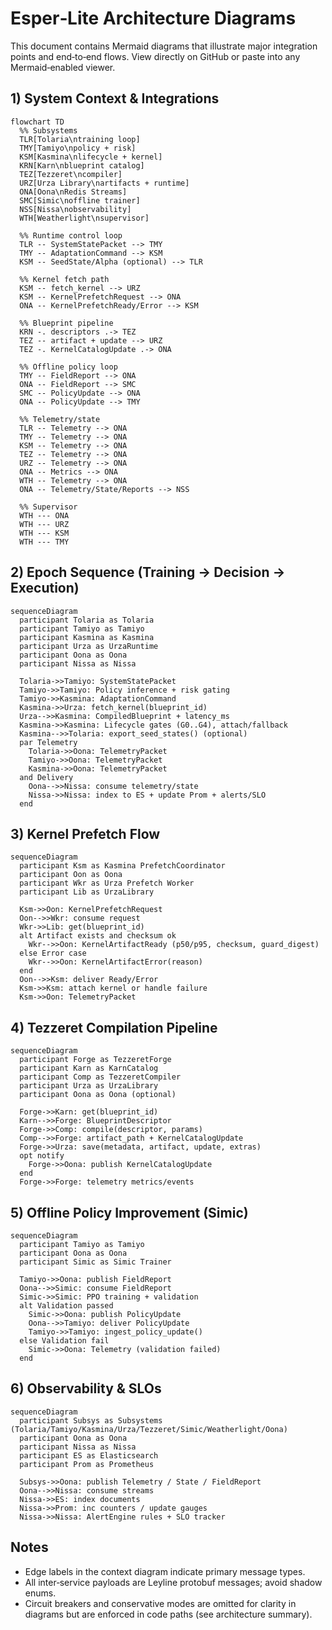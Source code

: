 # Esper‑Lite Architecture Diagrams

This document contains Mermaid diagrams that illustrate major integration points and end‑to‑end flows. View directly on GitHub or paste into any Mermaid‑enabled viewer.

## 1) System Context & Integrations

```mermaid
flowchart TD
  %% Subsystems
  TLR[Tolaria\ntraining loop]
  TMY[Tamiyo\npolicy + risk]
  KSM[Kasmina\nlifecycle + kernel]
  KRN[Karn\nblueprint catalog]
  TEZ[Tezzeret\ncompiler]
  URZ[Urza Library\nartifacts + runtime]
  ONA[Oona\nRedis Streams]
  SMC[Simic\noffline trainer]
  NSS[Nissa\nobservability]
  WTH[Weatherlight\nsupervisor]

  %% Runtime control loop
  TLR -- SystemStatePacket --> TMY
  TMY -- AdaptationCommand --> KSM
  KSM -- SeedState/Alpha (optional) --> TLR

  %% Kernel fetch path
  KSM -- fetch_kernel --> URZ
  KSM -- KernelPrefetchRequest --> ONA
  ONA -- KernelPrefetchReady/Error --> KSM

  %% Blueprint pipeline
  KRN -. descriptors .-> TEZ
  TEZ -- artifact + update --> URZ
  TEZ -. KernelCatalogUpdate .-> ONA

  %% Offline policy loop
  TMY -- FieldReport --> ONA
  ONA -- FieldReport --> SMC
  SMC -- PolicyUpdate --> ONA
  ONA -- PolicyUpdate --> TMY

  %% Telemetry/state
  TLR -- Telemetry --> ONA
  TMY -- Telemetry --> ONA
  KSM -- Telemetry --> ONA
  TEZ -- Telemetry --> ONA
  URZ -- Telemetry --> ONA
  ONA -- Metrics --> ONA
  WTH -- Telemetry --> ONA
  ONA -- Telemetry/State/Reports --> NSS

  %% Supervisor
  WTH --- ONA
  WTH --- URZ
  WTH --- KSM
  WTH --- TMY
```

## 2) Epoch Sequence (Training → Decision → Execution)

```mermaid
sequenceDiagram
  participant Tolaria as Tolaria
  participant Tamiyo as Tamiyo
  participant Kasmina as Kasmina
  participant Urza as UrzaRuntime
  participant Oona as Oona
  participant Nissa as Nissa

  Tolaria->>Tamiyo: SystemStatePacket
  Tamiyo->>Tamiyo: Policy inference + risk gating
  Tamiyo->>Kasmina: AdaptationCommand
  Kasmina->>Urza: fetch_kernel(blueprint_id)
  Urza-->>Kasmina: CompiledBlueprint + latency_ms
  Kasmina->>Kasmina: Lifecycle gates (G0..G4), attach/fallback
  Kasmina-->>Tolaria: export_seed_states() (optional)
  par Telemetry
    Tolaria->>Oona: TelemetryPacket
    Tamiyo->>Oona: TelemetryPacket
    Kasmina->>Oona: TelemetryPacket
  and Delivery
    Oona-->>Nissa: consume telemetry/state
    Nissa->>Nissa: index to ES + update Prom + alerts/SLO
  end
```

## 3) Kernel Prefetch Flow

```mermaid
sequenceDiagram
  participant Ksm as Kasmina PrefetchCoordinator
  participant Oon as Oona
  participant Wkr as Urza Prefetch Worker
  participant Lib as UrzaLibrary

  Ksm->>Oon: KernelPrefetchRequest
  Oon-->>Wkr: consume request
  Wkr->>Lib: get(blueprint_id)
  alt Artifact exists and checksum ok
    Wkr-->>Oon: KernelArtifactReady (p50/p95, checksum, guard_digest)
  else Error case
    Wkr-->>Oon: KernelArtifactError(reason)
  end
  Oon-->>Ksm: deliver Ready/Error
  Ksm->>Ksm: attach kernel or handle failure
  Ksm->>Oon: TelemetryPacket
```

## 4) Tezzeret Compilation Pipeline

```mermaid
sequenceDiagram
  participant Forge as TezzeretForge
  participant Karn as KarnCatalog
  participant Comp as TezzeretCompiler
  participant Urza as UrzaLibrary
  participant Oona as Oona (optional)

  Forge->>Karn: get(blueprint_id)
  Karn-->>Forge: BlueprintDescriptor
  Forge->>Comp: compile(descriptor, params)
  Comp-->>Forge: artifact_path + KernelCatalogUpdate
  Forge->>Urza: save(metadata, artifact, update, extras)
  opt notify
    Forge->>Oona: publish KernelCatalogUpdate
  end
  Forge->>Forge: telemetry metrics/events
```

## 5) Offline Policy Improvement (Simic)

```mermaid
sequenceDiagram
  participant Tamiyo as Tamiyo
  participant Oona as Oona
  participant Simic as Simic Trainer

  Tamiyo->>Oona: publish FieldReport
  Oona-->>Simic: consume FieldReport
  Simic->>Simic: PPO training + validation
  alt Validation passed
    Simic->>Oona: publish PolicyUpdate
    Oona-->>Tamiyo: deliver PolicyUpdate
    Tamiyo->>Tamiyo: ingest_policy_update()
  else Validation fail
    Simic->>Oona: Telemetry (validation failed)
  end
```

## 6) Observability & SLOs

```mermaid
sequenceDiagram
  participant Subsys as Subsystems (Tolaria/Tamiyo/Kasmina/Urza/Tezzeret/Simic/Weatherlight/Oona)
  participant Oona as Oona
  participant Nissa as Nissa
  participant ES as Elasticsearch
  participant Prom as Prometheus

  Subsys->>Oona: publish Telemetry / State / FieldReport
  Oona-->>Nissa: consume streams
  Nissa->>ES: index documents
  Nissa->>Prom: inc counters / update gauges
  Nissa->>Nissa: AlertEngine rules + SLO tracker
```

## Notes

- Edge labels in the context diagram indicate primary message types.
- All inter‑service payloads are Leyline protobuf messages; avoid shadow enums.
- Circuit breakers and conservative modes are omitted for clarity in diagrams but are enforced in code paths (see architecture summary).
